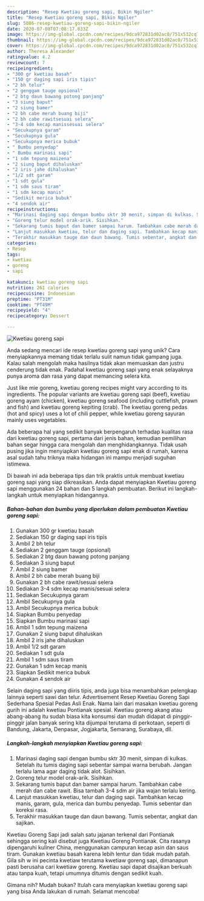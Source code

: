 ```yaml
---
description: "Resep Kwetiau goreng sapi, Bikin Ngiler"
title: "Resep Kwetiau goreng sapi, Bikin Ngiler"
slug: 5086-resep-kwetiau-goreng-sapi-bikin-ngiler
date: 2020-07-08T07:08:17.033Z
image: https://img-global.cpcdn.com/recipes/9dca972831d02ac0/751x532cq70/kwetiau-goreng-sapi-foto-resep-utama.jpg
thumbnail: https://img-global.cpcdn.com/recipes/9dca972831d02ac0/751x532cq70/kwetiau-goreng-sapi-foto-resep-utama.jpg
cover: https://img-global.cpcdn.com/recipes/9dca972831d02ac0/751x532cq70/kwetiau-goreng-sapi-foto-resep-utama.jpg
author: Theresa Alexander
ratingvalue: 4.2
reviewcount: 7
recipeingredient:
- "300 gr kwetiau basah"
- "150 gr daging sapi iris tipis"
- "2 bh telur"
- "2 genggam tauge opsional"
- "2 btg daun bawang potong panjang"
- "3 siung baput"
- "2 siung bamer"
- "2 bh cabe merah buang biji"
- "2 bh cabe rawitsesuai selera"
- "3-4 sdm kecap manissesuai selera"
- "Secukupnya garam"
- "Secukupnya gula"
- "Secukupnya merica bubuk"
- " Bumbu penyedap"
- " Bumbu marinasi sapi"
- "1 sdm tepung maizena"
- "2 siung baput dihaluskan"
- "2 iris jahe dihaluskan"
- "1/2 sdt garam"
- "1 sdt gula"
- "1 sdm saus tiram"
- "1 sdm kecap manis"
- "Sedikit merica bubuk"
- "4 sendok air"
recipeinstructions:
- "Marinasi daging sapi dengan bumbu sktr 30 menit, simpan di kulkas. Setelah itu tumis daging sapi sebentar sampai warna berubah. Jangan terlalu lama agar daging tidak alot. Sisihkan."
- "Goreng telur model orak-arik. Sisihkan."
- "Sekarang tumis baput dan bamer sampai harum. Tambahkan cabe merah dan cabe rawit. Bisa tambah 3-4 sdm air jika wajan terlalu kering."
- "Lanjut masukkan kwetiau, telur dan daging sapi. Tambahkan kecap manis, garam, gula, merica dan bumbu penyedap. Tumis sebentar dan koreksi rasa."
- "Terakhir masukkan tauge dan daun bawang. Tumis sebentar, angkat dan sajikan."
categories:
- Resep
tags:
- kwetiau
- goreng
- sapi

katakunci: kwetiau goreng sapi 
nutrition: 261 calories
recipecuisine: Indonesian
preptime: "PT31M"
cooktime: "PT49M"
recipeyield: "4"
recipecategory: Dessert

---
```



![Kwetiau goreng sapi](https://img-global.cpcdn.com/recipes/9dca972831d02ac0/751x532cq70/kwetiau-goreng-sapi-foto-resep-utama.jpg)

Anda sedang mencari ide resep kwetiau goreng sapi yang unik? Cara menyiapkannya memang tidak terlalu sulit namun tidak gampang juga. Kalau salah mengolah maka hasilnya tidak akan memuaskan dan justru cenderung tidak enak. Padahal kwetiau goreng sapi yang enak selayaknya punya aroma dan rasa yang dapat memancing selera kita.

Just like mie goreng, kwetiau goreng recipes might vary according to its ingredients. The popular variants are kwetiau goreng sapi (beef), kwetiau goreng ayam (chicken), kwetiau goreng seafood (including cuttlefish, prawn and fish) and kwetiau goreng kepiting (crab). The kwetiau goreng pedas (hot and spicy) uses a lot of chili pepper, while kwetiau goreng sayuran mainly uses vegetables.

Ada beberapa hal yang sedikit banyak berpengaruh terhadap kualitas rasa dari kwetiau goreng sapi, pertama dari jenis bahan, kemudian pemilihan bahan segar hingga cara mengolah dan menghidangkannya. Tidak usah pusing jika ingin menyiapkan kwetiau goreng sapi enak di rumah, karena asal sudah tahu triknya maka hidangan ini mampu menjadi suguhan istimewa.


Di bawah ini ada beberapa tips dan trik praktis untuk membuat kwetiau goreng sapi yang siap dikreasikan. Anda dapat menyiapkan Kwetiau goreng sapi menggunakan 24 bahan dan 5 langkah pembuatan. Berikut ini langkah-langkah untuk menyiapkan hidangannya.

<!--inarticleads1-->

##### Bahan-bahan dan bumbu yang diperlukan dalam pembuatan Kwetiau goreng sapi:

1. Gunakan 300 gr kwetiau basah
1. Sediakan 150 gr daging sapi iris tipis
1. Ambil 2 bh telur
1. Sediakan 2 genggam tauge (opsional)
1. Sediakan 2 btg daun bawang potong panjang
1. Sediakan 3 siung baput
1. Ambil 2 siung bamer
1. Ambil 2 bh cabe merah buang biji
1. Gunakan 2 bh cabe rawit/sesuai selera
1. Sediakan 3-4 sdm kecap manis/sesuai selera
1. Sediakan Secukupnya garam
1. Ambil Secukupnya gula
1. Ambil Secukupnya merica bubuk
1. Siapkan  Bumbu penyedap
1. Siapkan  Bumbu marinasi sapi
1. Ambil 1 sdm tepung maizena
1. Gunakan 2 siung baput dihaluskan
1. Ambil 2 iris jahe dihaluskan
1. Ambil 1/2 sdt garam
1. Sediakan 1 sdt gula
1. Ambil 1 sdm saus tiram
1. Gunakan 1 sdm kecap manis
1. Siapkan Sedikit merica bubuk
1. Gunakan 4 sendok air


Selain daging sapi yang diiris tipis, anda juga bisa menambahkan pelengkap lainnya seperti sawi dan telur. Advertisement Resep Kwetiau Goreng Sapi Sederhana Spesial Pedas Asli Enak. Nama lain dari masakan kwetiau goreng gurih ini adalah kwetiau Pontianak spesial. Kwetiau goreng akang atau abang-abang itu sudah biasa kita konsumsi dan mudah didapat di pinggir-pinggir jalan banyak sering kita dijumpai terutama di perkotaan, seperti di Bandung, Jakarta, Denpasar, Jogjakarta, Semarang, Surabaya, dll. 

<!--inarticleads2-->

##### Langkah-langkah menyiapkan Kwetiau goreng sapi:

1. Marinasi daging sapi dengan bumbu sktr 30 menit, simpan di kulkas. Setelah itu tumis daging sapi sebentar sampai warna berubah. Jangan terlalu lama agar daging tidak alot. Sisihkan.
1. Goreng telur model orak-arik. Sisihkan.
1. Sekarang tumis baput dan bamer sampai harum. Tambahkan cabe merah dan cabe rawit. Bisa tambah 3-4 sdm air jika wajan terlalu kering.
1. Lanjut masukkan kwetiau, telur dan daging sapi. Tambahkan kecap manis, garam, gula, merica dan bumbu penyedap. Tumis sebentar dan koreksi rasa.
1. Terakhir masukkan tauge dan daun bawang. Tumis sebentar, angkat dan sajikan.


Kwetiau Goreng Sapi jadi salah satu jajanan terkenal dari Pontianak sehingga sering kali disebut juga Kwetiau Goreng Pontianak. Cita rasanya dipengaruhi kuliner China, menggunakan campuran kecap asin dan saus tiram. Gunakan kwetiau basah karena lebih lentur dan tidak mudah patah. Gila sih w ini pecinta kwetiaw terutama kwetiaw goreng sapi, dimanapun pasti berusaha cari kwetiaw goreng. Kwetiau sapi dapat disajikan berkuah atau tanpa kuah, tetapi umumnya ditumis dengan sedikit kuah. 

Gimana nih? Mudah bukan? Itulah cara menyiapkan kwetiau goreng sapi yang bisa Anda lakukan di rumah. Selamat mencoba!
